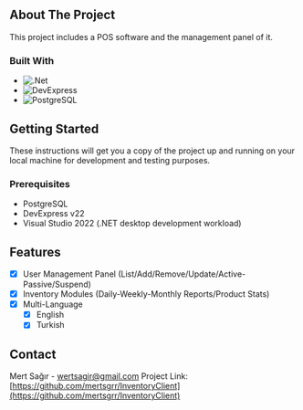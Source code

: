 <a name="readme-top"></a>

<!-- ABOUT THE PROJECT -->
## About The Project

This project includes a POS software and the management panel of it.

### Built With
* ![.Net](https://img.shields.io/badge/.NET-5C2D91?style=for-the-badge&logo=.net&logoColor=white)
* ![DevExpress](https://img.shields.io/badge/DevExpress-FF7200?style=for-the-badge&logo=devexpress&logoColor=white)
* ![PostgreSQL](https://img.shields.io/badge/PostgreSQL-4169E1?style=for-the-badge&logo=postgresql&logoColor=white)

<!-- GETTING STARTED -->
## Getting Started

These instructions will get you a copy of the project up and running on your 
local machine for development and testing purposes.

### Prerequisites
* PostgreSQL
* DevExpress v22
* Visual Studio 2022 (.NET desktop development workload)

<!-- ROADMAP -->
## Features
- [x] User Management Panel (List/Add/Remove/Update/Active-Passive/Suspend)
- [x] Inventory Modules (Daily-Weekly-Monthly Reports/Product Stats)
- [x] Multi-Language
    - [x] English
    - [x] Turkish

<!-- CONTACT -->
## Contact

Mert Sağır - wertsagir@gmail.com
Project Link: [https://github.com/mertsgrr/InventoryClient](https://github.com/mertsgrr/InventoryClient)

